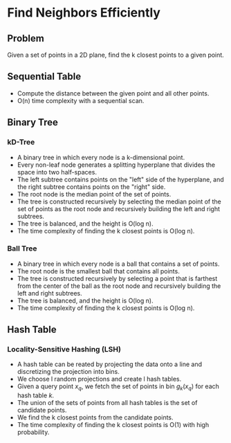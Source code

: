 # Find Neighbors Efficiently

## Problem

Given a set of points in a 2D plane, find the k closest points to a given point.

## Sequential Table

- Compute the distance between the given point and all other points.
- O(n) time complexity with a sequential scan.

## Binary Tree

### kD-Tree

- A binary tree in which every node is a k-dimensional point.
- Every non-leaf node generates a splitting hyperplane that divides the space into two half-spaces.
- The left subtree contains points on the "left" side of the hyperplane, and the right subtree contains points on the "right" side.
- The root node is the median point of the set of points.
- The tree is constructed recursively by selecting the median point of the set of points as the root node and recursively building the left and right subtrees.
- The tree is balanced, and the height is O(log n).
- The time complexity of finding the k closest points is O(log n).

### Ball Tree

- A binary tree in which every node is a ball that contains a set of points.
- The root node is the smallest ball that contains all points.
- The tree is constructed recursively by selecting a point that is farthest from the center of the ball as the root node and recursively building the left and right subtrees.
- The tree is balanced, and the height is O(log n).
- The time complexity of finding the k closest points is O(log n).

## Hash Table

### Locality-Sensitive Hashing (LSH)

- A hash table can be reated by projecting the data onto a line and discretizing the projection into bins.
- We choose l random projections and create l hash tables.
- Given a query point $x_q$, we fetch the set of points in bin $g_k(x_q)$ for each hash table $k$.
- The union of the sets of points from all hash tables is the set of candidate points.
- We find the k closest points from the candidate points.
- The time complexity of finding the k closest points is O(1) with high probability.
